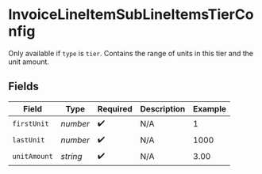# InvoiceLineItemSubLineItemsTierConfig

Only available if `type` is `tier`. Contains the range of units in this tier and the unit amount.


## Fields

| Field              | Type               | Required           | Description        | Example            |
| ------------------ | ------------------ | ------------------ | ------------------ | ------------------ |
| `firstUnit`        | *number*           | :heavy_check_mark: | N/A                | 1                  |
| `lastUnit`         | *number*           | :heavy_check_mark: | N/A                | 1000               |
| `unitAmount`       | *string*           | :heavy_check_mark: | N/A                | 3.00               |